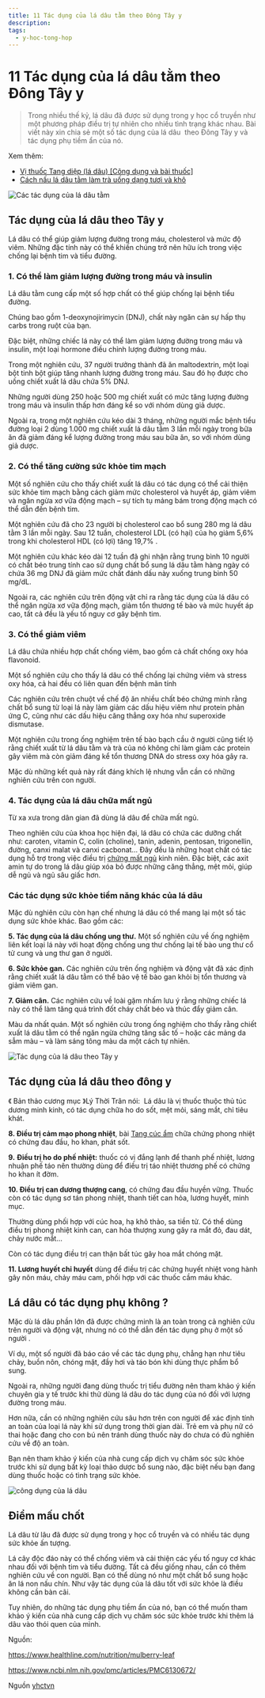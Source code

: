 ```yaml
---
title: 11 Tác dụng của lá dâu tằm theo Đông Tây y
description: 
tags:
  - y-hoc-tong-hop
---
```


# 11 Tác dụng của lá dâu tằm theo Đông Tây y 

> Trong nhiều thế kỷ, lá dâu đã được sử dụng trong y học cổ truyền như một phương pháp điều trị tự nhiên cho nhiều tình trạng khác nhau. Bài viết này xin chia sẻ một số tác dụng của lá dâu  theo Đông Tây y và tác dụng phụ tiềm ẩn của nó.


Xem thêm: 


* [Vị thuốc Tang diệp (lá dâu) [Công dụng và bài thuốc]](/yhctvn/vi-thuoc-tang-diep-la-dau/)
* [Cách nấu lá dâu tằm làm trà uống dạng tươi và khô](/yhctvn/cach-nau-la-dau-tam-lam-tra-uong/)



![Các tác dụng của lá dâu tằm](/imgs/yhctvn/Cac-tac-dung-cua-la-dau-tam-1.jpg)
## Tác dụng của lá dâu theo Tây y


Lá dâu có thể giúp giảm lượng đường trong máu, cholesterol và mức độ viêm. Những đặc tính này có thể khiến chúng trở nên hữu ích trong việc chống lại bệnh tim và tiểu đường.


### 1. Có thể làm giảm lượng đường trong máu và insulin


Lá dâu tằm cung cấp một số hợp chất có thể giúp chống lại bệnh tiểu đường.


Chúng bao gồm 1-deoxynojirimycin (DNJ), chất này ngăn cản sự hấp thụ carbs trong ruột của bạn.


Đặc biệt, những chiếc lá này có thể làm giảm lượng đường trong máu và insulin, một loại hormone điều chỉnh lượng đường trong máu.


Trong một nghiên cứu, 37 người trưởng thành đã ăn maltodextrin, một loại bột tinh bột giúp tăng nhanh lượng đường trong máu. Sau đó họ được cho uống chiết xuất lá dâu chứa 5% DNJ.





Những người dùng 250 hoặc 500 mg chiết xuất có mức tăng lượng đường trong máu và insulin thấp hơn đáng kể so với nhóm dùng giả dược.


Ngoài ra, trong một nghiên cứu kéo dài 3 tháng, những người mắc bệnh tiểu đường loại 2 dùng 1.000 mg chiết xuất lá dâu tằm 3 lần mỗi ngày trong bữa ăn đã giảm đáng kể lượng đường trong máu sau bữa ăn, so với nhóm dùng giả dược.


### 2. Có thể tăng cường sức khỏe tim mạch


Một số nghiên cứu cho thấy chiết xuất lá dâu có tác dụng có thể cải thiện sức khỏe tim mạch bằng cách giảm mức cholesterol và huyết áp, giảm viêm và ngăn ngừa xơ vữa động mạch – sự tích tụ mảng bám trong động mạch có thể dẫn đến bệnh tim.


Một nghiên cứu đã cho 23 người bị cholesterol cao bổ sung 280 mg lá dâu tằm 3 lần mỗi ngày. Sau 12 tuần, cholesterol LDL (có hại) của họ giảm 5,6% trong khi cholesterol HDL (có lợi) tăng 19,7% .


Một nghiên cứu khác kéo dài 12 tuần đã ghi nhận rằng trung bình 10 người có chất béo trung tính cao sử dụng chất bổ sung lá dâu tằm hàng ngày có chứa 36 mg DNJ đã giảm mức chất đánh dấu này xuống trung bình 50 mg/dL.


Ngoài ra, các nghiên cứu trên động vật chỉ ra rằng tác dụng của lá dâu có thể ngăn ngừa xơ vữa động mạch, giảm tổn thương tế bào và mức huyết áp cao, tất cả đều là yếu tố nguy cơ gây bệnh tim.


### 3. Có thể giảm viêm


Lá dâu chứa nhiều hợp chất chống viêm, bao gồm cả chất chống oxy hóa flavonoid.


Một số nghiên cứu cho thấy lá dâu có thể chống lại chứng viêm và stress oxy hóa, cả hai đều có liên quan đến bệnh mãn tính 


Các nghiên cứu trên chuột về chế độ ăn nhiều chất béo chứng minh rằng chất bổ sung từ loại lá này làm giảm các dấu hiệu viêm như protein phản ứng C, cũng như các dấu hiệu căng thẳng oxy hóa như superoxide dismutase.


Một nghiên cứu trong ống nghiệm trên tế bào bạch cầu ở người cũng tiết lộ rằng chiết xuất từ ​​lá dâu tằm và trà của nó không chỉ làm giảm các protein gây viêm mà còn giảm đáng kể tổn thương DNA do stress oxy hóa gây ra.


Mặc dù những kết quả này rất đáng khích lệ nhưng vẫn cần có những nghiên cứu trên con người.


### 4. Tác dụng của lá dâu chữa mất ngủ


Từ xa xưa trong dân gian đã dùng lá dâu để chữa mất ngủ. 


Theo nghiên cứu của khoa học hiện đại, lá dâu có chứa các dưỡng chất như: caroten, vitamin C, colin (choline), tanin, adenin, pentosan, trigonellin, đường, canxi malat và canxi cacbonat… Đây đều là những hoạt chất có tác dụng hỗ trợ trong việc điều trị [chứng mất ngủ](/yhctvn/chung-mat-ngu-theo-dong-y/) kinh niên. Đặc biệt, các axit amin tự do trong lá dâu giúp xóa bỏ được những căng thẳng, mệt mỏi, giúp dễ ngủ và ngủ sâu giấc hơn. 


### Các tác dụng sức khỏe tiềm năng khác của lá dâu


Mặc dù nghiên cứu còn hạn chế nhưng lá dâu có thể mang lại một số tác dụng sức khỏe khác. Bao gồm các:


**5. Tác dụng của lá dâu chống ung thư.** Một số nghiên cứu về ống nghiệm liên kết loại lá này với hoạt động chống ung thư chống lại tế bào ung thư cổ tử cung và ung thư gan ở người.


**6. Sức khỏe gan.** Các nghiên cứu trên ống nghiệm và động vật đã xác định rằng chiết xuất lá dâu tằm có thể bảo vệ tế bào gan khỏi bị tổn thương và giảm viêm gan.


**7. Giảm cân.** Các nghiên cứu về loài gặm nhấm lưu ý rằng những chiếc lá này có thể làm tăng quá trình đốt cháy chất béo và thúc đẩy giảm cân.


Màu da nhất quán. Một số nghiên cứu trong ống nghiệm cho thấy rằng chiết xuất lá dâu tằm có thể ngăn ngừa chứng tăng sắc tố – hoặc các mảng da sẫm màu – và làm sáng tông màu da một cách tự nhiên.



![Tác dụng của lá dâu theo Tây y](/imgs/yhctvn/Tac-dung-cua-la-dau-.jpg)
## Tác dụng của lá dâu theo đông y


《 Bản thảo cương mục 》Lý Thời Trân nói:  Lá dâu là vị thuốc thuộc thủ túc dương minh kinh, có tác dụng chữa ho do sốt, mệt mỏi, sáng mắt, chỉ tiêu khát.


**8. Điều trị cảm mạo phong nhiệt**, bài [Tang cúc ẩm](/yhctvn/bai-thuoc-tang-cuc-am/) chữa chứng phong nhiệt có chứng đau đầu, ho khan, phát sốt.


**9.** **Điều trị ho do phế nhiệt:** thuốc có vị đắng lạnh để thanh phế nhiệt, lương nhuận phế táo nên thường dùng để điều trị táo nhiệt thương phế có chứng ho khan ít đờm.


**10. Điều trị can dương thượng cang**, có chứng đau đầu huyền vững. Thuốc còn có tác dụng sơ tán phong nhiệt, thanh tiết can hỏa, lương huyết, minh mục.


Thường dùng phối hợp với cúc hoa, hạ khô thảo, sa tiền tử. Có thể dùng điều trị phong nhiệt kinh can, can hỏa thượng xung gây ra mắt đỏ, đau dát, chảy nước mắt…


Còn có tác dụng điều trị can thận bất túc gây hoa mắt chóng mặt.


**11. Lương huyết chỉ huyết** dùng để điều trị các chứng huyết nhiệt vong hành gây nôn máu, chảy máu cam, phối hợp với các thuốc cầm máu khác.


## Lá dâu có tác dụng phụ không ?


Mặc dù lá dâu phần lớn đã được chứng minh là an toàn trong cả nghiên cứu trên người và động vật, nhưng nó có thể dẫn đến tác dụng phụ ở một số người .


Ví dụ, một số người đã báo cáo về các tác dụng phụ, chẳng hạn như tiêu chảy, buồn nôn, chóng mặt, đầy hơi và táo bón khi dùng thực phẩm bổ sung.


Ngoài ra, những người đang dùng thuốc trị tiểu đường nên tham khảo ý kiến ​​chuyên gia y tế trước khi thử dùng lá dâu do tác dụng của nó đối với lượng đường trong máu.


Hơn nữa, cần có những nghiên cứu sâu hơn trên con người để xác định tính an toàn của loại lá này khi sử dụng trong thời gian dài. Trẻ em và phụ nữ có thai hoặc đang cho con bú nên tránh dùng thuốc này do chưa có đủ nghiên cứu về độ an toàn.


Bạn nên tham khảo ý kiến của nhà cung cấp dịch vụ chăm sóc sức khỏe trước khi sử dụng bất kỳ loại thảo dược bổ sung nào, đặc biệt nếu bạn đang dùng thuốc hoặc có tình trạng sức khỏe.



![công dụng của lá dâu](/imgs/yhctvn/Tac-dung-cua-la-dau-tam-.jpg)
## Điểm mấu chốt


Lá dâu từ lâu đã được sử dụng trong y học cổ truyền và có nhiều tác dụng sức khỏe ấn tượng. 


Lá cây độc đáo này có thể chống viêm và cải thiện các yếu tố nguy cơ khác nhau đối với bệnh tim và tiểu đường. Tất cả đều giống nhau, cần có thêm nghiên cứu về con người. Bạn có thể dùng nó như một chất bổ sung hoặc ăn lá non nấu chín. Như vậy tác dụng của lá dâu tốt với sức khỏe là điều không cần bàn cãi.


Tuy nhiên, do những tác dụng phụ tiềm ẩn của nó, bạn có thể muốn tham khảo ý kiến của nhà cung cấp dịch vụ chăm sóc sức khỏe trước khi thêm lá dâu vào thói quen của mình.


Nguồn: 


<https://www.healthline.com/nutrition/mulberry-leaf>


<https://www.ncbi.nlm.nih.gov/pmc/articles/PMC6130672/>

Nguồn [yhctvn](https://yhctvn.com/tac-dung-cua-la-dau-tam-theo-dong-tay-y/)
